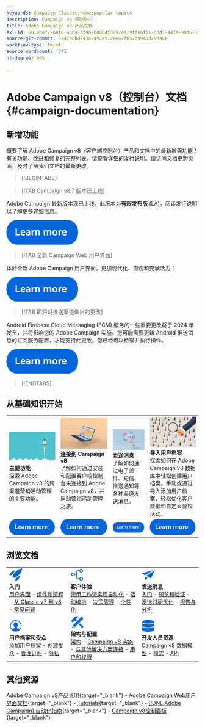 ```yaml
---
keywords: Campaign Classic;home;popular topics
description: Campaign v8 帮助中心
title: Adobe Campaign v8 产品文档
exl-id: 6010b0f7-baf0-43ba-af9a-b8864f3897ea,9ff16fb1-d3d3-44fe-9016-15abffdbc74e
source-git-commit: 574206bd243a2492e512ee62f057da940d29da6e
workflow-type: tm+mt
source-wordcount: '341'
ht-degree: 94%

---
```


# Adobe Campaign v8（控制台）文档 {#campaign-documentation}

## 新增功能

概要了解 Adobe Campaign v8（客户端控制台）产品和文档中的最新增强功能！有关功能、改进和修复的完整列表，请查看详细的[发行说明](start/release-notes.md)。请访问[文档更新](start/documentation-updates.md)页面，及时了解我们文档的最新更改。

>[!BEGINTABS]

>[!TAB Campaign v8.7 版本已上线]

Adobe Campaign 最新版本现已上线。此版本为&#x200B;**有限发布版** (LA)。阅读发行说明以了解更多详细信息。

[![image](assets/do-not-localize/learn-more-button.svg)](start/release-notes.md)


>[!TAB 全新 Campaign Web 用户界面]

体验全新 Adobe Campaign 用户界面。更加现代化、直观和充满活力！

[![image](assets/do-not-localize/learn-more-button.svg)](start/campaign-ui.md#ac-web-ui)


>[!TAB 即将对推送渠道做出的更改]

Android Firebase Cloud Messaging (FCM) 服务的一些重要更改将于 2024 年发布，并将影响您的 Adobe Campaign 实施。您可能需要更新 Android 推送消息的订阅服务配置，才能支持此更改。您已经可以检查并执行操作。

[![图像](assets/do-not-localize/learn-more-button.svg)](../technotes/upgrades/push-technote.md)



>[!ENDTABS]

## 从基础知识开始

<table style="table-layout:fixed">
  <tr style="border: 0;">
    <td>
    <a href="start/whats-new.md"><img src="assets/do-not-localize/start-capabilities.png"></a>
    <div><strong>主要功能</strong><br/>探索 Adobe Campaign v8 的跨渠道营销活动管理的主要功能。</div>
    </td>
    <td>
    <a href="start/connect.md"><img src="assets/do-not-localize/start-connect.jpeg"></a>
    <div><strong>连接到 Campaign v8</strong><br/>了解如何通过安装和配置客户端控制台来连接到 Adobe Campaign v8，并启动营销活动管理之旅。</div><br/>
    </td>
    <td>
    <a href="start/create-message.md"><img src="assets/do-not-localize/start-send.jpeg"></a>
    <div><strong>发送消息</strong><br/>了解如何通过电子邮件、短信、推送通知等各种渠道发送消息。
    </div></td>
    <td>
    <a href="audiences/create-profiles.md"><img src="assets/do-not-localize/start-profiles.png"></a>
    <div><strong>导入用户档案</strong><br/>探索如何在 Adobe Campaign v8 数据库中轻松创建用户档案。手动或通过导入添加用户档案，轻松优化客户数据和自定义营销活动。</div>
    </td>
  </tr>
  <tr style="border: 0;">
    <td align="center"><a href="start/whats-new.md"><img src="assets/do-not-localize/learn-more-button.svg"></a></td>
    <td align="center"><a href="start/connect.md"><img src="assets/do-not-localize/learn-more-button.svg"></a></td>
    <td align="center"><a href="start/create-message.md"><img src="assets/do-not-localize/learn-more-button.svg"></a></td>
    <td align="center"><a href="audiences/create-profiles.md"><img src="assets/do-not-localize/learn-more-button.svg"></a></td>
    </tr>
</table>

## 浏览文档

<table style="table-layout:auto">
  <tr style="border: 0;">
    <td>
      <img src="assets/do-not-localize/icon-start.svg" width="35px">
    <br/>
      <strong>入门</strong><br/><a href="start/campaign-ui.md">用户界面</a> - <a href="start/ac-components.md">组件和流程</a> - <a href="start/v7-to-v8.md">从 Classic v7 到 v8</a> - <a href="start/campaign-faq.md">常见问题</a>
    </td>
    <td>
      <img src="assets/do-not-localize/icon-experience.svg" width="35px">
    <br/>
      <strong>客户体验</strong><br/><a href="../automation/workflow/about-workflows.md" target="_blank">使用工作流实现自动化</a> - <a href="../automation/campaigns/set-up-campaigns.md" target="_blank">活动编排</a> - <a href="interaction/interaction.md">决策管理</a> - <a href="send/personalize.md">个性化</a>
    </td>
    <td>
      <img src="assets/do-not-localize/icon-send.svg" width="35px">
    <br/>
      <strong>发送消息</strong><br/><a href="start/create-message.md">入门</a> - <a href="send/preview-and-proof.md">预览和验证</a> - <a href="send/predictive.md">发送时间优化</a> - <a href="reporting/gs-reporting.md">报告与分析</a>
    </td>
  </tr>
  <tr style="border: 0;">
    <td>
      <img src="assets/do-not-localize/icon_profile-audience.svg" width="35px">
    <br/>
      <strong>用户档案和受众</strong><br/><a href="audiences/create-profiles.md">添加用户档案</a> - <a href="audiences/create-audiences.md">创建受众</a> - <a href="start/subscriptions.md">管理订阅</a> - <a href="start/privacy.md">隐私</a>
    </td>
    <td>
      <img src="assets/do-not-localize/icon-configure.svg" width="35px">
    <br/>
      <strong>架构与配置</strong><br/><a href="architecture/architecture.md">架构</a> - <a href="start/implement.md">Campaign v8 实施</a> - <a href="connect/integration.md">与其他解决方案连接</a> - <a href="start/gs-permissions.md">用户和权限</a>
    </td>
    <td>
      <img src="assets/do-not-localize/icon-dev.svg" width="35px">
    <br/>
      <strong>开发人员资源</strong><br/><a href="dev/datamodel.md">Campaign v8 数据模型</a> - <a href="dev/schemas.md">模式</a> - <a href="dev/api.md">API</a>
    </td>
  </tr>
</table>

## 其他资源

[Adobe Campaign v8产品说明](https://helpx.adobe.com/cn/legal/product-descriptions/adobe-campaign-managed-cloud-services.html){target="_blank"} - [Adobe Campaign Web用户界面文档](https://experienceleague.adobe.com/docs/campaign-web/v8/campaign-web-home.html?lang=zh-Hans){target="_blank"} - [Tutorials](https://experienceleague.adobe.com/docs/campaign-learn/tutorials/overview.html?lang=zh-Hans){target="_blank"} - [[!DNL Adobe Campaign] 自动化指南](https://experienceleague.adobe.com/docs/campaign/automation/home.html?lang=zh-Hans){target="_blank"} - [Campaign v8控制面板](https://experienceleague.adobe.com/docs/control-panel/using/discover-control-panel/key-features.html?lang=zh-Hans){target="_blank"}

